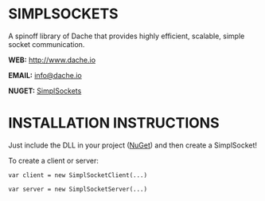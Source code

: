 SIMPLSOCKETS
===========


A spinoff library of Dache that provides highly efficient, scalable, simple socket communication.

**WEB:**   http://www.dache.io

**EMAIL:** [info@dache.io](mailto:info@dache.io)

**NUGET:** [SimplSockets](http://www.nuget.org/packages/SimplSockets)


INSTALLATION INSTRUCTIONS
============================================


Just include the DLL in your project ([NuGet](http://www.nuget.org/packages/SimplSockets)) and then create a SimplSocket!

To create a client or server:

`var client = new SimplSocketClient(...)`

`var server = new SimplSocketServer(...)`
